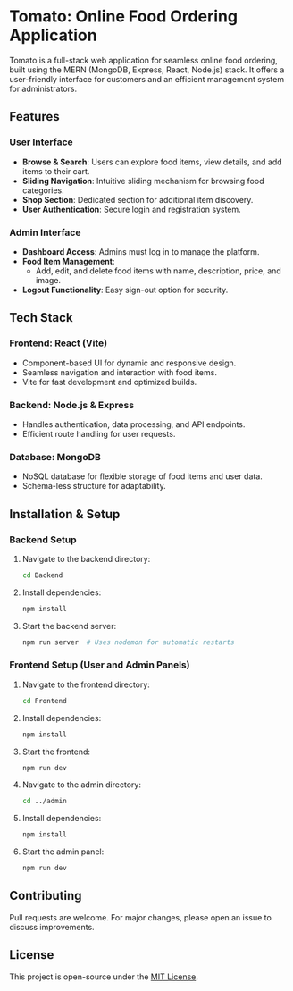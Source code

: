 # Tomato: Online Food Ordering Application

Tomato is a full-stack web application for seamless online food ordering, built using the MERN (MongoDB, Express, React, Node.js) stack. It offers a user-friendly interface for customers and an efficient management system for administrators.

## Features

### User Interface
- **Browse & Search**: Users can explore food items, view details, and add items to their cart.
- **Sliding Navigation**: Intuitive sliding mechanism for browsing food categories.
- **Shop Section**: Dedicated section for additional item discovery.
- **User Authentication**: Secure login and registration system.

### Admin Interface
- **Dashboard Access**: Admins must log in to manage the platform.
- **Food Item Management**:
  - Add, edit, and delete food items with name, description, price, and image.
- **Logout Functionality**: Easy sign-out option for security.

## Tech Stack

### **Frontend: React (Vite)**
- Component-based UI for dynamic and responsive design.
- Seamless navigation and interaction with food items.
- Vite for fast development and optimized builds.

### **Backend: Node.js & Express**
- Handles authentication, data processing, and API endpoints.
- Efficient route handling for user requests.

### **Database: MongoDB**
- NoSQL database for flexible storage of food items and user data.
- Schema-less structure for adaptability.

## Installation & Setup

### **Backend Setup**
1. Navigate to the backend directory:
   ```sh
   cd Backend
   ```
2. Install dependencies:
   ```sh
   npm install
   ```
3. Start the backend server:
   ```sh
   npm run server  # Uses nodemon for automatic restarts
   ```

### **Frontend Setup** (User and Admin Panels)
1. Navigate to the frontend directory:
   ```sh
   cd Frontend
   ```
2. Install dependencies:
   ```sh
   npm install
   ```
3. Start the frontend:
   ```sh
   npm run dev
   ```
4. Navigate to the admin directory:
   ```sh
   cd ../admin
   ```
5. Install dependencies:
   ```sh
   npm install
   ```
6. Start the admin panel:
   ```sh
   npm run dev
   ```

## Contributing
Pull requests are welcome. For major changes, please open an issue to discuss improvements.

## License
This project is open-source under the [MIT License](LICENSE).

